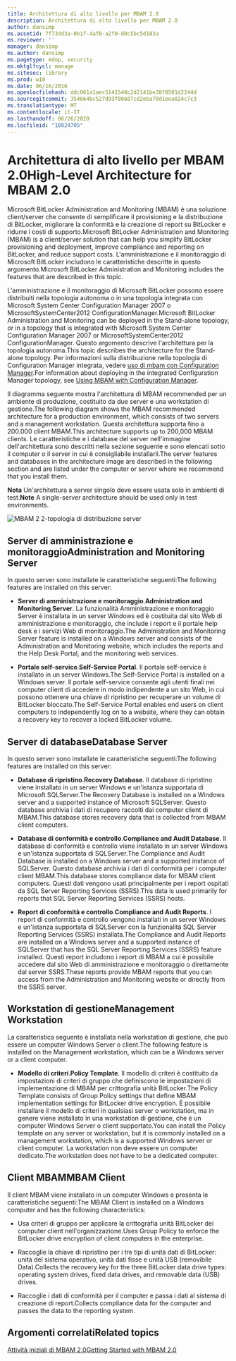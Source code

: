 ```yaml
---
title: Architettura di alto livello per MBAM 2.0
description: Architettura di alto livello per MBAM 2.0
author: dansimp
ms.assetid: 7f73dd3a-0b1f-4af6-a2f0-d0c5bc5d183a
ms.reviewer: ''
manager: dansimp
ms.author: dansimp
ms.pagetype: mdop, security
ms.mktglfcycl: manage
ms.sitesec: library
ms.prod: w10
ms.date: 06/16/2016
ms.openlocfilehash: ddc061a1aec5141548c2d2141be38f8501d2244d
ms.sourcegitcommit: 354664bc527d93f80687cd2eba70d1eea024c7c3
ms.translationtype: MT
ms.contentlocale: it-IT
ms.lasthandoff: 06/26/2020
ms.locfileid: "10824705"
---
```

# <span data-ttu-id="b67d6-103">Architettura di alto livello per MBAM 2.0</span><span class="sxs-lookup"><span data-stu-id="b67d6-103">High-Level Architecture for MBAM 2.0</span></span>


<span data-ttu-id="b67d6-104">Microsoft BitLocker Administration and Monitoring (MBAM) è una soluzione client/server che consente di semplificare il provisioning e la distribuzione di BitLocker, migliorare la conformità e la creazione di report su BitLocker e ridurre i costi di supporto.</span><span class="sxs-lookup"><span data-stu-id="b67d6-104">Microsoft BitLocker Administration and Monitoring (MBAM) is a client/server solution that can help you simplify BitLocker provisioning and deployment, improve compliance and reporting on BitLocker, and reduce support costs.</span></span> <span data-ttu-id="b67d6-105">L'amministrazione e il monitoraggio di Microsoft BitLocker includono le caratteristiche descritte in questo argomento.</span><span class="sxs-lookup"><span data-stu-id="b67d6-105">Microsoft BitLocker Administration and Monitoring includes the features that are described in this topic.</span></span>

<span data-ttu-id="b67d6-106">L'amministrazione e il monitoraggio di Microsoft BitLocker possono essere distribuiti nella topologia autonoma o in una topologia integrata con Microsoft System Center Configuration Manager 2007 o MicrosoftSystemCenter2012 ConfigurationManager.</span><span class="sxs-lookup"><span data-stu-id="b67d6-106">Microsoft BitLocker Administration and Monitoring can be deployed in the Stand-alone topology, or in a topology that is integrated with Microsoft System Center Configuration Manager 2007 or MicrosoftSystemCenter2012 ConfigurationManager.</span></span> <span data-ttu-id="b67d6-107">Questo argomento descrive l'architettura per la topologia autonoma.</span><span class="sxs-lookup"><span data-stu-id="b67d6-107">This topic describes the architecture for the Stand-alone topology.</span></span> <span data-ttu-id="b67d6-108">Per informazioni sulla distribuzione nella topologia di Configuration Manager integrata, vedere [uso di mbam con Configuration Manager](using-mbam-with-configuration-manager.md).</span><span class="sxs-lookup"><span data-stu-id="b67d6-108">For information about deploying in the integrated Configuration Manager topology, see [Using MBAM with Configuration Manager](using-mbam-with-configuration-manager.md).</span></span>

<span data-ttu-id="b67d6-109">Il diagramma seguente mostra l'architettura di MBAM recommended per un ambiente di produzione, costituito da due server e una workstation di gestione.</span><span class="sxs-lookup"><span data-stu-id="b67d6-109">The following diagram shows the MBAM recommended architecture for a production environment, which consists of two servers and a management workstation.</span></span> <span data-ttu-id="b67d6-110">Questa architettura supporta fino a 200.000 client MBAM.</span><span class="sxs-lookup"><span data-stu-id="b67d6-110">This architecture supports up to 200,000 MBAM clients.</span></span> <span data-ttu-id="b67d6-111">Le caratteristiche e i database del server nell'immagine dell'architettura sono descritti nella sezione seguente e sono elencati sotto il computer o il server in cui è consigliabile installarli.</span><span class="sxs-lookup"><span data-stu-id="b67d6-111">The server features and databases in the architecture image are described in the following section and are listed under the computer or server where we recommend that you install them.</span></span>

<span data-ttu-id="b67d6-112">**Nota**  Un'architettura a server singolo deve essere usata solo in ambienti di test.</span><span class="sxs-lookup"><span data-stu-id="b67d6-112">**Note** A single-server architecture should be used only in test environments.</span></span>

 

![MBAM 2 2-topologia di distribuzione server](images/mbam2-3-servers.gif)

## <span data-ttu-id="b67d6-114">Server di amministrazione e monitoraggio</span><span class="sxs-lookup"><span data-stu-id="b67d6-114">Administration and Monitoring Server</span></span>


<span data-ttu-id="b67d6-115">In questo server sono installate le caratteristiche seguenti:</span><span class="sxs-lookup"><span data-stu-id="b67d6-115">The following features are installed on this server:</span></span>

-   <span data-ttu-id="b67d6-116">**Server di amministrazione e monitoraggio**.</span><span class="sxs-lookup"><span data-stu-id="b67d6-116">**Administration and Monitoring Server**.</span></span> <span data-ttu-id="b67d6-117">La funzionalità Amministrazione e monitoraggio Server è installata in un server Windows ed è costituita dal sito Web di amministrazione e monitoraggio, che include i report e il portale help desk e i servizi Web di monitoraggio.</span><span class="sxs-lookup"><span data-stu-id="b67d6-117">The Administration and Monitoring Server feature is installed on a Windows server and consists of the Administration and Monitoring website, which includes the reports and the Help Desk Portal, and the monitoring web services.</span></span>

-   <span data-ttu-id="b67d6-118">**Portale self-service**.</span><span class="sxs-lookup"><span data-stu-id="b67d6-118">**Self-Service Portal**.</span></span> <span data-ttu-id="b67d6-119">Il portale self-service è installato in un server Windows.</span><span class="sxs-lookup"><span data-stu-id="b67d6-119">The Self-Service Portal is installed on a Windows server.</span></span> <span data-ttu-id="b67d6-120">Il portale self-service consente agli utenti finali nei computer client di accedere in modo indipendente a un sito Web, in cui possono ottenere una chiave di ripristino per recuperare un volume di BitLocker bloccato.</span><span class="sxs-lookup"><span data-stu-id="b67d6-120">The Self-Service Portal enables end users on client computers to independently log on to a website, where they can obtain a recovery key to recover a locked BitLocker volume.</span></span>

## <span data-ttu-id="b67d6-121">Server di database</span><span class="sxs-lookup"><span data-stu-id="b67d6-121">Database Server</span></span>


<span data-ttu-id="b67d6-122">In questo server sono installate le caratteristiche seguenti:</span><span class="sxs-lookup"><span data-stu-id="b67d6-122">The following features are installed on this server:</span></span>

-   <span data-ttu-id="b67d6-123">**Database di ripristino**.</span><span class="sxs-lookup"><span data-stu-id="b67d6-123">**Recovery Database**.</span></span> <span data-ttu-id="b67d6-124">Il database di ripristino viene installato in un server Windows e un'istanza supportata di Microsoft SQLServer.</span><span class="sxs-lookup"><span data-stu-id="b67d6-124">The Recovery Database is installed on a Windows server and a supported instance of Microsoft SQLServer.</span></span> <span data-ttu-id="b67d6-125">Questo database archivia i dati di recupero raccolti dai computer client di MBAM.</span><span class="sxs-lookup"><span data-stu-id="b67d6-125">This database stores recovery data that is collected from MBAM client computers.</span></span>

-   <span data-ttu-id="b67d6-126">**Database di conformità e controllo**.</span><span class="sxs-lookup"><span data-stu-id="b67d6-126">**Compliance and Audit Database**.</span></span> <span data-ttu-id="b67d6-127">Il database di conformità e controllo viene installato in un server Windows e un'istanza supportata di SQLServer.</span><span class="sxs-lookup"><span data-stu-id="b67d6-127">The Compliance and Audit Database is installed on a Windows server and a supported instance of SQLServer.</span></span> <span data-ttu-id="b67d6-128">Questo database archivia i dati di conformità per i computer client MBAM.</span><span class="sxs-lookup"><span data-stu-id="b67d6-128">This database stores compliance data for MBAM client computers.</span></span> <span data-ttu-id="b67d6-129">Questi dati vengono usati principalmente per i report ospitati da SQL Server Reporting Services (SSRS).</span><span class="sxs-lookup"><span data-stu-id="b67d6-129">This data is used primarily for reports that SQL Server Reporting Services (SSRS) hosts.</span></span>

-   <span data-ttu-id="b67d6-130">**Report di conformità e controllo**.</span><span class="sxs-lookup"><span data-stu-id="b67d6-130">**Compliance and Audit Reports**.</span></span> <span data-ttu-id="b67d6-131">I report di conformità e controllo vengono installati in un server Windows e un'istanza supportata di SQLServer con la funzionalità SQL Server Reporting Services (SSRS) installata.</span><span class="sxs-lookup"><span data-stu-id="b67d6-131">The Compliance and Audit Reports are installed on a Windows server and a supported instance of SQLServer that has the SQL Server Reporting Services (SSRS) feature installed.</span></span> <span data-ttu-id="b67d6-132">Questi report includono i report di MBAM a cui è possibile accedere dal sito Web di amministrazione e monitoraggio o direttamente dal server SSRS.</span><span class="sxs-lookup"><span data-stu-id="b67d6-132">These reports provide MBAM reports that you can access from the Administration and Monitoring website or directly from the SSRS server.</span></span>

## <span data-ttu-id="b67d6-133">Workstation di gestione</span><span class="sxs-lookup"><span data-stu-id="b67d6-133">Management Workstation</span></span>


<span data-ttu-id="b67d6-134">La caratteristica seguente è installata nella workstation di gestione, che può essere un computer Windows Server o client.</span><span class="sxs-lookup"><span data-stu-id="b67d6-134">The following feature is installed on the Management workstation, which can be a Windows server or a client computer.</span></span>

-   <span data-ttu-id="b67d6-135">**Modello di criteri**.</span><span class="sxs-lookup"><span data-stu-id="b67d6-135">**Policy Template**.</span></span> <span data-ttu-id="b67d6-136">Il modello di criteri è costituito da impostazioni di criteri di gruppo che definiscono le impostazioni di implementazione di MBAM per crittografia unità BitLocker.</span><span class="sxs-lookup"><span data-stu-id="b67d6-136">The Policy Template consists of Group Policy settings that define MBAM implementation settings for BitLocker drive encryption.</span></span> <span data-ttu-id="b67d6-137">È possibile installare il modello di criteri in qualsiasi server o workstation, ma in genere viene installato in una workstation di gestione, che è un computer Windows Server o client supportato.</span><span class="sxs-lookup"><span data-stu-id="b67d6-137">You can install the Policy template on any server or workstation, but it is commonly installed on a management workstation, which is a supported Windows server or client computer.</span></span> <span data-ttu-id="b67d6-138">La workstation non deve essere un computer dedicato.</span><span class="sxs-lookup"><span data-stu-id="b67d6-138">The workstation does not have to be a dedicated computer.</span></span>

## <a href="" id="---------mbam-client"></a> <span data-ttu-id="b67d6-139">Client MBAM</span><span class="sxs-lookup"><span data-stu-id="b67d6-139">MBAM Client</span></span>


<span data-ttu-id="b67d6-140">Il client MBAM viene installato in un computer Windows e presenta le caratteristiche seguenti:</span><span class="sxs-lookup"><span data-stu-id="b67d6-140">The MBAM Client is installed on a Windows computer and has the following characteristics:</span></span>

-   <span data-ttu-id="b67d6-141">Usa criteri di gruppo per applicare la crittografia unità BitLocker dei computer client nell'organizzazione.</span><span class="sxs-lookup"><span data-stu-id="b67d6-141">Uses Group Policy to enforce the BitLocker drive encryption of client computers in the enterprise.</span></span>

-   <span data-ttu-id="b67d6-142">Raccoglie la chiave di ripristino per i tre tipi di unità dati di BitLocker: unità del sistema operativo, unità dati fisse e unità USB (removibile Data).</span><span class="sxs-lookup"><span data-stu-id="b67d6-142">Collects the recovery key for the three BitLocker data drive types: operating system drives, fixed data drives, and removable data (USB) drives.</span></span>

-   <span data-ttu-id="b67d6-143">Raccoglie i dati di conformità per il computer e passa i dati al sistema di creazione di report.</span><span class="sxs-lookup"><span data-stu-id="b67d6-143">Collects compliance data for the computer and passes the data to the reporting system.</span></span>

## <span data-ttu-id="b67d6-144">Argomenti correlati</span><span class="sxs-lookup"><span data-stu-id="b67d6-144">Related topics</span></span>


[<span data-ttu-id="b67d6-145">Attività iniziali di MBAM 2.0</span><span class="sxs-lookup"><span data-stu-id="b67d6-145">Getting Started with MBAM 2.0</span></span>](getting-started-with-mbam-20-mbam-2.md)

 

 






